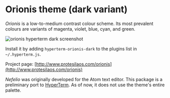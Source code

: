 # Orionis theme (dark variant)

*Orionis* is a low-to-medium contrast colour scheme. Its most prevalent colours are variants of magenta, violet, blue, cyan, and green.

![orionis hyperterm dark screenshot](https://raw.githubusercontent.com/protesilaos/prot16/master/orionis/hyperterm/screenshot.png)

Install it by adding `hyperterm-orionis-dark` to the plugins list in `~/.hyperterm.js`.

Project page: [http://www.protesilaos.com/orionis](http://www.protesilaos.com/orionis)

*Nefelio* was originally developed for the Atom text editor. This package is a preliminary port to [HyperTerm](https://hyperterm.org/). As of now, it does not use the theme's entire palette.
